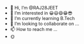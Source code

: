- 👋 Hi, I’m @RAJ28JEET
- 👀 I’m interested in 😀😃😄😁😎
- 🌱 I’m currently learning B.Tech
- 💞️ I’m looking to collaborate on ...
- 📫 How to reach me ...
- 🌞

<!---
RAJ28JEET/RAJ28JEET is a ✨ special ✨ repository because its `README.md` (this file) appears on your GitHub profile.
You can click the Preview link to take a look at your changes.
--->

